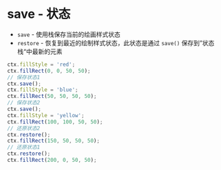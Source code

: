 # save - 状态

- `save` - 使用栈保存当前的绘画样式状态
- `restore` - 恢复到最近的绘制样式状态，此状态是通过 `save()` 保存到”状态栈“中最新的元素

```js
ctx.fillStyle = 'red';
ctx.fillRect(0, 0, 50, 50);
// 保存状态1
ctx.save();
ctx.fillStyle = 'blue';
ctx.fillRect(50, 50, 50, 50);
// 保存状态2
ctx.save();
ctx.fillStyle = 'yellow';
ctx.fillRect(100, 100, 50, 50);
// 还原状态2
ctx.restore();
ctx.fillRect(150, 50, 50, 50);
// 还原状态1
ctx.restore();
ctx.fillRect(200, 0, 50, 50);
```
